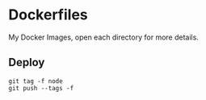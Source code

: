 Dockerfiles
===========

My Docker Images, open each directory for more details.


Deploy
------

```
git tag -f node
git push --tags -f
```
